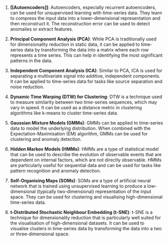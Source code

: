 1. **[[Autoencoders]]**: Autoencoders, especially recurrent autoencoders, can be used for unsupervised learning with time-series data. They learn to compress the input data into a lower-dimensional representation and then reconstruct it. The reconstruction error can be used to detect anomalies or extract features.

2. **Principal Component Analysis (PCA)**: While PCA is traditionally used for dimensionality reduction in static data, it can be applied to time-series data by transforming the data into a matrix where each row represents a time series. This can help in identifying the most significant patterns in the data.

3. **Independent Component Analysis (ICA)**: Similar to PCA, ICA is used for separating a multivariate signal into additive, independent components. It can be applied to time-series data for tasks like source separation and noise reduction.

4. **Dynamic Time Warping (DTW) for Clustering**: DTW is a technique used to measure similarity between two time-series sequences, which may vary in speed. It can be used as a distance metric in clustering algorithms like k-means to cluster time-series data.

5. **Gaussian Mixture Models (GMMs)**: GMMs can be applied to time-series data to model the underlying distribution. When combined with the Expectation-Maximisation (EM) algorithm, GMMs can be used for clustering and anomaly detection.

6. **Hidden Markov Models (HMMs)**: HMMs are a type of statistical model that can be used to describe the evolution of observable events that are dependent on internal factors, which are not directly observable. HMMs are particularly useful for sequential data and can be used for tasks like pattern recognition and anomaly detection.

7. **Self-Organising Maps (SOMs)**: SOMs are a type of artificial neural network that is trained using unsupervised learning to produce a low-dimensional (typically two-dimensional) representation of the input space. They can be used for clustering and visualising high-dimensional time-series data.

8. **t-Distributed Stochastic Neighbour Embedding (t-SNE)**: t-SNE is a technique for dimensionality reduction that is particularly well suited for the visualisation of high-dimensional datasets. It can be used to visualise clusters in time-series data by transforming the data into a two or three-dimensional space.